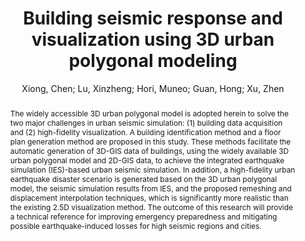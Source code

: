 ---
layout: technique
title: "Building seismic response and visualization using 3D urban polygonal modeling"
system_type: "False"
technique: "False"
design_study: "False"
evaluation: "False"
data: "False"
analysis: "True"
generation: "True"
curation_and_transformation: "False"
management: "False"
modeling: "False"
urban_analysis: "False"
visualization: "True"
sunlight_access: "False"
wind_ventilation: "False"
view_impact: "False"
energy: "False"
damage_and_disaster_management: "True"
climate: "False"
sound: "False"
property_cadastre: "False"
others: "False"
lookup: "False"
browse: "True"
locate: "True"
explore: "False"
identify: "True"
compare: "True"
summarize: "False"
distribution: "True"
trends: "False"
outliers: "True"
extremes: "True"
features: "False"
target_discovery: "True"
target_access: "True"
spatial_relation: "True"
buildings: "True"
streets: "False"
nature: "False"
uniform_discretization: "False"
structural_subdivision: "False"
univariate: "True"
multivariate: "False"
volumetric: "False"
temporal: "True"
sensing: "False"
statistical: "False"
simulation_based: "True"
learning_based: "False"
surveyed: "False"
site: "True"
block: "True"
multi_block: "True"
city: "False"
va_wo_model: "False"
post_model: "True"
model_integrated: "False"
assisted_models: "False"
overlay: "True"
embedded: "False"
linked: "False"
temporal_jx: "False"
spatial_jx: "False"
filter: "False"
aggregate: "False"
embed: "False"
glyphs: "False"
bar_charts: "False"
scatterplots: "False"
matrix: "False"
parallel_coordinates: "False"
map_2d: "False"
map_3d: "True"
walking: "False"
steering: "False"
selection_based: "False"
manipulation_based: "True"
distortion: "False"
ghosting: "False"
culling: "False"
birds_view: "False"
multi_view: "False"
assisted_steering: "False"
other: "False"
vr_cave: "False"
ar: "False"
desktop: "True"
mobile: "False"
case_study: "True"
user_study: "False"
statistical_evaluation: "False"
expert_interviews: "False"
key: "XAFTMZ7T"
item_type: "journalArticle"
publication_year: "2015"
author: "Xiong, Chen; Lu, Xinzheng; Hori, Muneo; Guan, Hong; Xu, Zhen"
publication_title: "Automation in Construction"
isbn: "nan"
issn: "09265805"
doi: "10.1016/j.autcon.2015.03.023"
url_paper: "https://linkinghub.elsevier.com/retrieve/pii/S0926580515000710"
abstract_note: "nan"
date_added: "2023-01-30 00:01:26"
date_modified: "2023-01-30 00:01:26"
access_date: "2023-01-30 00:01:26"
pages: "25-34"
num_pages: "nan"
issue: "nan"
volume: "55.0"
number_of_volumes: "nan"
journal_abbreviation: "Automation in Construction"
short_title: "nan"
series: "nan"
series_number: "nan"
series_text: "nan"
series_title: "nan"
publisher: "nan"
place: "nan"
language: "en"
rights: "nan"
type: "nan"
archive: "nan"
archive_location: "nan"
library_catalog: "DOI.org (Crossref)"
call_number: "nan"
extra: "nan"
notes: "nan"
link_attachments: "nan"
manual_tags: "nan"
automatic_tags: "nan"
editor: "nan"
series_editor: "nan"
translator: "nan"
contributor: "nan"
attorney_agent: "nan"
book_author: "nan"
cast_member: "nan"
commenter: "nan"
composer: "nan"
cosponsor: "nan"
counsel: "nan"
interviewer: "nan"
producer: "nan"
recipient: "nan"
reviewed_author: "nan"
scriptwriter: "nan"
words_by: "nan"
guest: "nan"
number: "nan"
edition: "nan"
running_time: "nan"
scale: "nan"
medium: "nan"
artwork_size: "nan"
filing_date: "nan"
application_number: "nan"
assignee: "nan"
issuing_authority: "nan"
country: "nan"
meeting_name: "nan"
conference_name: "nan"
court: "nan"
references: "nan"
reporter: "nan"
legal_status: "nan"
priority_numbers: "nan"
programming_language: "nan"
version: "nan"
system: "nan"
code: "nan"
code_number: "nan"
section: "nan"
session: "nan"
committee: "nan"
history: "nan"
legislative_body: "nan"
abstract: "The widely accessible 3D urban polygonal model is adopted herein to solve the two major challenges in urban seismic simulation: (1) building data acquisition and (2) high-fidelity visualization. A building identification method and a floor plan generation method are proposed in this study. These methods facilitate the automatic generation of 3D-GIS data of buildings, using the widely available 3D urban polygonal model and 2D-GIS data, to achieve the integrated earthquake simulation (IES)-based urban seismic simulation. In addition, a high-fidelity urban earthquake disaster scenario is generated based on the 3D urban polygonal model, the seismic simulation results from IES, and the proposed remeshing and displacement interpolation techniques, which is significantly more realistic than the existing 2.5D visualization method. The outcome of this research will provide a technical reference for improving emergency preparedness and mitigating possible earthquake-induced losses for high seismic regions and cities."
---